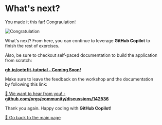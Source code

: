 # What's next?

You made it this far! Congraulation!

![Congratulation](https://octodex.github.com/images/hula_loop_octodex03.gif)

What's next? From here, you can continue to leverage **GitHub Copilot** to finish the rest of exercises.

Also, be sure to checkout self-paced documentation to build the application from scratch:

[**gh.io/octofit-tutorial - Coming Soon!**](https://gh.io/octofit-tutorial)

Make sure to leave the feedback on the workshop and the documentation by following this link:

[:speech_balloon: We want to hear from you! - **github.com/orgs/community/discussions/142536**](https://github.com/orgs/community/discussions/142536)

Thank you again. Happy coding with **GitHub Copilot**!

[:house_with_garden: Go back to the main page](../../README.md)
